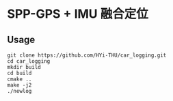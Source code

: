 # SPP-GPS + IMU 融合定位
  
## Usage

``` shell
git clone https://github.com/HYi-THU/car_logging.git
cd car_logging
mkdir build
cd build
cmake ..
make -j2
./newlog
```
